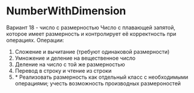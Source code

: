 # NumberWithDimension
Вариант 18 - число с размерностью
Число с плавающей запятой, которое имеет размерность и контролирует её корректность при операциях.
Операции:
1) Сложение и вычитание (требуют одинаковой размерности)
2) Умножение и деление на вещественное число
3) Деление на число с той же размерностью
4) Перевод в строку и чтение из строки
5) \* Реализовать размерность как отдельный класс с необходимыми операциями;
учесть возможность производных размероностей
